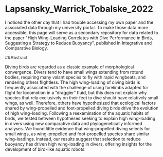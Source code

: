 # Lapsansky_Warrick_Tobalske_2022
I noticed the other day that I had trouble accessing my own paper and the associated data through my university portal. To make those data more accessible, this page will serve as a secondary repository for data related to the paper "High Wing-Loading Correlates with Dive Performance in Birds, Suggesting a Strategy to Reduce Buoyancy", published in Integrative and Comparative Biology.

##Abstract

Diving birds are regarded as a classic example of morphological convergence. Divers tend to have small wings extending from rotund bodies, requiring many volant species to fly with rapid wingbeats, and rendering others flightless. The high wing-loading of diving birds is frequently associated with the challenge of using forelimbs adapted for flight for locomotion in a “draggier” fluid, but this does not explain why species that rely exclusively on their feet to dive should have relatively small wings, as well. Therefore, others have hypothesized that ecological factors shared by wing-propelled and foot-propelled diving birds drive the evolution of high wing-loading. Following a reexamination of the aquatic habits of birds, we tested between hypotheses seeking to explain high wing-loading in divers using new comparative data and phylogenetically informed analyses. We found little evidence that wing-propelled diving selects for small wings, as wing-propelled and foot-propelled species share similar wing-loadings. Instead, our results suggest that selection to reduce buoyancy has driven high wing-loading in divers, offering insights for the development of bird-like aquatic robots.


